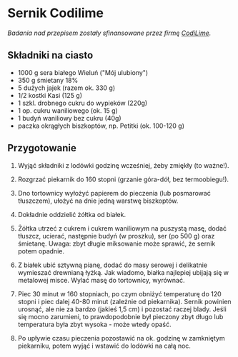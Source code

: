 Sernik Codilime
===============

_Badania nad przepisem zostały sfinansowane przez firmę
[CodiLime](https://www.codilime.com/)._

Składniki na ciasto
-------------------

- 1000 g sera białego Wieluń ("Mój ulubiony")
- 350 g śmietany 18%
- 5 dużych jajek (razem ok. 330 g)
- 1/2 kostki Kasi (125 g)
- 1 szkl. drobnego cukru do wypieków (220g)
- 1 op. cukru waniliowego (ok. 15 g)
- 1 budyń waniliowy bez cukru (40g)
- paczka okrągłych biszkoptów, np. Petitki (ok. 100-120 g)

Przygotowanie
-------------

1. Wyjąć składniki z lodówki godzinę wcześniej, żeby zmiękły (to ważne!).

1. Rozgrzać piekarnik do 160 stopni (grzanie góra-dół, bez termoobiegu!).

1. Dno tortownicy wyłożyć papierem do pieczenia (lub posmarować tłuszczem),
   ułożyć na dnie jedną warstwę biszkoptów.

1. Dokładnie oddzielić żółtka od białek.

1. Żółtka utrzeć z cukrem i cukrem waniliowym na puszystą masę, dodać tłuszcz,
   ucierać, następnie budyń (w proszku), ser (po 500 g) oraz śmietanę.  Uwaga:
   zbyt długie miksowanie może sprawić, że sernik potem opadnie.

1. Z białek ubić sztywną pianę, dodać do masy serowej i delikatnie wymieszać
   drewnianą łyżką.  Jak wiadomo, białka najlepiej ubijają się w metalowej
   misce.  Wylać masę do tortownicy, wyrównać.

1. Piec 30 minut w 160 stopniach, po czym obniżyć temperaturę do 120 stopni i
   piec dalej 40-80 minut (zależnie od piekarnika). Sernik powinien urosnąć,
   ale nie za bardzo (jakieś 1,5 cm) i pozostać raczej blady.  Jeśli się mocno
   zarumieni, to prawdopodobnie był pieczony zbyt długo lub temperatura była
   zbyt wysoka - może wtedy opaść.

1. Po upływie czasu pieczenia pozostawić na ok. godzinę w zamkniętym
   piekarniku, potem wyjąć i wstawić do lodówki na całą noc.


